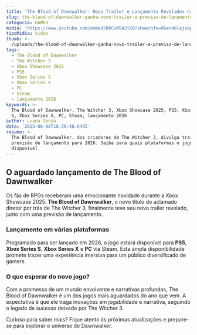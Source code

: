 ```yaml
---
title: 'The Blood of Dawnwalker: Novo Trailer e Lançamento Revelados na Xbox Showcase'
slug: the-blood-of-dawnwalker-ganha-novo-trailer-e-previso-de-lanamento
categoria: GAMES
midia: 'https://www.youtube.com/embed/DhCuMS4JiKQ?showinfo=0&enablejsapi=1'
tipoMidia: video
thumb: >-
  /uploads/the-blood-of-dawnwalker-ganha-novo-trailer-e-previso-de-lanamento-thumb.png
tags:
  - The Blood of Dawnwalker
  - The Witcher 3
  - Xbox Showcase 2025
  - PS5
  - Xbox Series S
  - Xbox Series X
  - PC
  - Steam
  - lançamento 2026
keywords: >-
  The Blood of Dawnwalker, The Witcher 3, Xbox Showcase 2025, PS5, Xbox Series
  S, Xbox Series X, PC, Steam, lançamento 2026
author: Luana Souza
data: '2025-06-08T18:30:48.649Z'
resumo: >-
  The Blood of Dawnwalker, dos criadores de The Witcher 3, divulga trailer e
  previsão de lançamento para 2026. Saiba para quais plataformas o jogo estará
  disponível.
---
```


## O aguardado lançamento de The Blood of Dawnwalker

Os fãs de RPGs receberam uma emocionante novidade durante a Xbox Showcase 2025. **The Blood of Dawnwalker**, o novo título do aclamado diretor por trás de The Witcher 3, finalmente teve seu novo trailer revelado, junto com uma previsão de lançamento.

### Lançamento em várias plataformas

Programado para ser lançado em 2026, o jogo estará disponível para **PS5**, **Xbox Series S**, **Xbox Series X** e **PC** via Steam. Esta ampla disponibilidade promete trazer uma experiência imersiva para um público diversificado de gamers.

### O que esperar do novo jogo?

Com a promessa de um mundo envolvente e narrativas profundas, The Blood of Dawnwalker é um dos jogos mais aguardados do ano que vem. A expectativa é que ele traga inovações em jogabilidade e narrativa, seguindo o legado de sucesso deixado por The Witcher 3.

Curioso para saber mais? Fique atento às próximas atualizações e prepare-se para explorar o universo de Dawnwalker.
